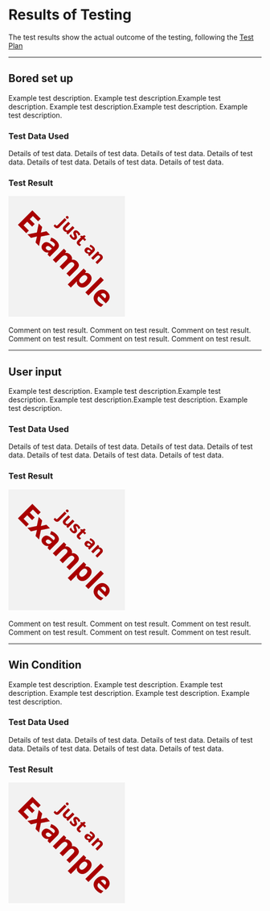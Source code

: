 # Results of Testing

The test results show the actual outcome of the testing, following the [Test Plan](test-plan.md)

---

## Bored set up 

Example test description. Example test description.Example test description. Example test description.Example test description. Example test description.

### Test Data Used

Details of test data. Details of test data. Details of test data. Details of test data. Details of test data. Details of test data. Details of test data.

### Test Result

![example.png](screenshots/example.png)

Comment on test result. Comment on test result. Comment on test result. Comment on test result. Comment on test result. Comment on test result.

---

## User input

Example test description. Example test description.Example test description. Example test description.Example test description. Example test description.

### Test Data Used

Details of test data. Details of test data. Details of test data. Details of test data. Details of test data. Details of test data. Details of test data.

### Test Result

![example.png](screenshots/example.png)

Comment on test result. Comment on test result. Comment on test result. Comment on test result. Comment on test result. Comment on test result.

---
## Win Condition 

Example test description. Example test description. Example test description. Example test description. Example test description. Example test description.

### Test Data Used 

Details of test data. Details of test data. Details of test data. Details of test data. Details of test data. Details of test data. Details of test data.

### Test Result
![example.png](screenshots/example.png)

